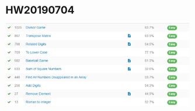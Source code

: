 # HW20190704
![alt text](https://github.com/jarker1122/HW20190704/blob/master/leetcode.jpg?raw=true)
